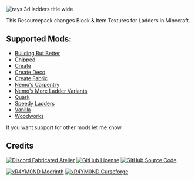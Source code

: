 ![rays 3d ladders title wide](https://cdn.modrinth.com/data/cached_images/f618f13b774f4c49c67e995b32e234cf3e77cc2f.png)

This Resourcepack changes Block & Item Textures for Ladders in Minecraft.  

## Supported Mods:  

- [Building But Better](https://modrinth.com/mod/building-but-better)
- [Chipped](https://modrinth.com/mod/chipped)
- [Create](https://modrinth.com/mod/create)
- [Create Deco](https://modrinth.com/mod/create-deco)
- [Create Fabric](https://modrinth.com/mod/create-fabric)
- [Nemo's Carpentry](https://modrinth.com/mod/nemos-carpentry)
- [Nemo's More Ladder Variants](https://modrinth.com/mod/nemos-more-ladder-variants)
- [Quark](https://modrinth.com/mod/quark)
- [Speedy Ladders](https://www.curseforge.com/minecraft/mc-mods/speedy-ladders)
- [Vanilla](https://minecraft.wiki/w/Ladder)
- [Woodworks](https://modrinth.com/mod/woodworks)

If you want support for other mods let me know.

## Credits

<a href="https://discord.gg/WXdSYn4yHB" target="_blank">
<img alt="Discord Fabricated Atelier" src="https://img.shields.io/discord/745451299713056791?color=7289DA&label=DISCORD&logo=discord&logoColor=white&style=for-the-badge"></a>
<a href="https://github.com/xR4YM0ND/RAYs-3D-Ladders/blob/main/LICENSE" target="_blank">
<img alt="GitHub License" src="https://img.shields.io/github/license/xR4YM0ND/RAYs-3D-Ladders?style=for-the-badge"></a>
<a href="https://github.com/xR4YM0ND/RAYs-3D-Ladders/tree/main" target="_blank">
<img alt="GitHub Source Code" src="https://img.shields.io/badge/Github-Source_Code-lightgrey?style=for-the-badge"></a>
<p></p>
<a href="https://modrinth.com/user/xR4YM0ND" target="_blank">
<img alt="xR4YM0ND Modrinth" src="https://img.shields.io/badge/Modrinth-xR4YM0ND-1bd96a?style=for-the-badge"></a>
<a href="https://legacy.curseforge.com/members/spigotde/projects" target="_blank"><img alt="xR4YM0ND Curseforge" src="https://img.shields.io/badge/Curseforge-xR4YM0ND-f16436?style=for-the-badge"></a>
